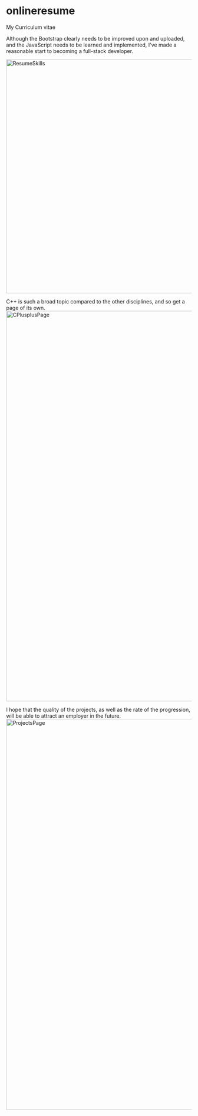 # onlineresume
My Curriculum vitae

Although the Bootstrap clearly needs to be improved upon and uploaded, and the JavaScript needs to be learned and implemented, I've made a reasonable start to becoming a full-stack developer.

<img width="635" alt="ResumeSkills" src="https://user-images.githubusercontent.com/71470525/118322278-cf6e5100-b4f6-11eb-90f1-aae5f8f43f4b.png">

C++ is such a broad topic compared to the other disciplines, and so get a page of its own.
<img width="1060" alt="CPlusplusPage" src="https://user-images.githubusercontent.com/71470525/118322290-d2694180-b4f6-11eb-8258-000b8a84eeed.png">

I hope that the quality of the projects, as well as the rate of the progression, will be able to attract an employer in the future.
<img width="1061" alt="ProjectsPage" src="https://user-images.githubusercontent.com/71470525/118322299-d4cb9b80-b4f6-11eb-87f1-84a14488b175.png">
